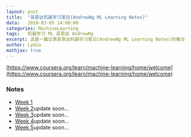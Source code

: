 ```yaml
---
layout:	post
title:	"吴恩达机器学习笔记(AndrewNg ML Learning Notes)"
data:	2018-03-05 14:00:00
categories: MachineLearning
tags:	机器学习 ML 吴恩达 AndrewNg
excerpt: 这是一篇记录吴恩达机器学习笔记(AndrewNg ML Learning Notes)的集合
author: Lydia
mathjax: true
---
```


[https://www.coursera.org/learn/machine-learning/home/welcome](https://www.coursera.org/learn/machine-learning/home/welcome)

### Notes
- [Week 1](Week1.md)
- [Week 2](Week2.md)update soon...
- [Week 3](Week3.md)update soon...
- [Week 4](Week4.md)update soon...
- [Week 5](Week5.md)update soon...

